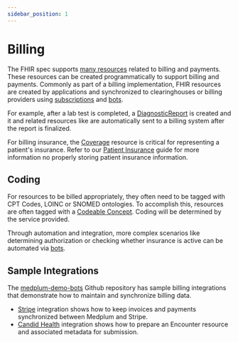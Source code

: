 ```yaml
---
sidebar_position: 1
---
```


# Billing

The FHIR spec supports [many resources](/products/billing#fhir-resources) related to billing and payments. These resources can be created programmatically to support billing and payments. Commonly as part of a billing implementation, FHIR resources are created by applications and synchronized to clearinghouses or billing providers using [subscriptions](/docs/subscriptions) and [bots](/docs/bots/).

For example, after a lab test is completed, a [DiagnosticReport](/docs/api/fhir/resources/diagnosticreport.mdx) is created and it and related resources like are automatically sent to a billing system after the report is finalized.

For billing insurance, the [Coverage](/docs/api/fhir/resources/diagnosticreport.mdx) resource is critical for representing a patient's insurance. Refer to our [Patient Insurance](./patient-insurance) guide for more information no properly storing patient insurance information.

## Coding

For resources to be billed appropriately, they often need to be tagged with CPT Codes, LOINC or SNOMED ontologies. To accomplish this, resources are often tagged with a [Codeable Concept](/docs/fhir-basics#codeable-concepts-standarding-data). Coding will be determined by the service provided.

Through automation and integration, more complex scenarios like determining authorization or checking whether insurance is active can be automated via [bots](/docs/bots/insurance-eligibility-check.md).

## Sample Integrations

The [medplum-demo-bots](https://github.com/medplum/medplum-demo-bots) Github repository has sample billing integrations that demonstrate how to maintain and synchronize billing data.

- [Stripe](https://github.com/medplum/medplum-demo-bots/tree/main/src/examples/stripe-bots) integration shows how to keep invoices and payments synchronized between Medplum and Stripe.
- [Candid Health](https://github.com/medplum/medplum-demo-bots/tree/main/src/examples/candid-health) integration shows how to prepare an Encounter resource and associated metadata for submission.
